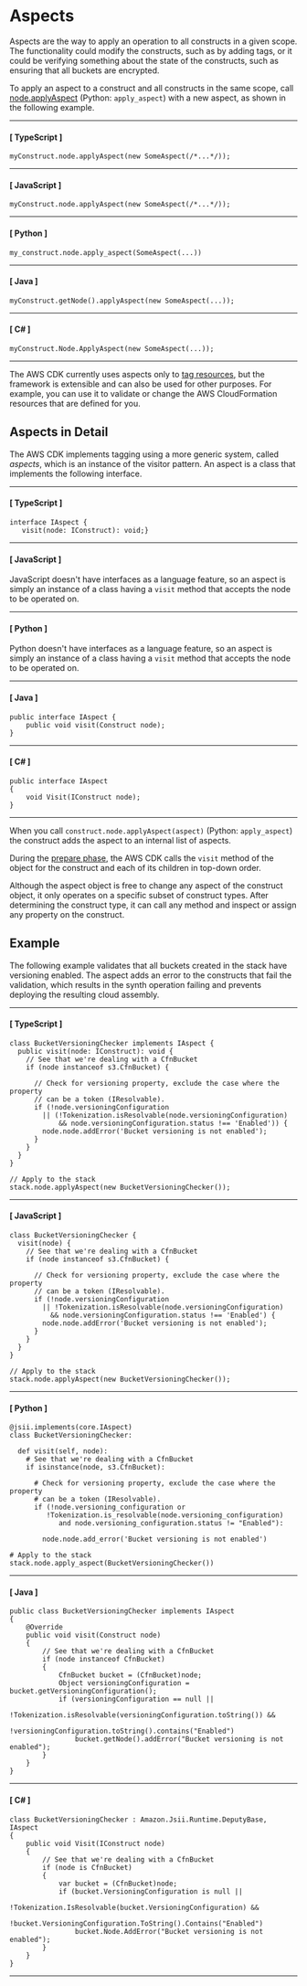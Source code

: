 # Aspects<a name="aspects"></a>

Aspects are the way to apply an operation to all constructs in a given scope\. The functionality could modify the constructs, such as by adding tags, or it could be verifying something about the state of the constructs, such as ensuring that all buckets are encrypted\.

To apply an aspect to a construct and all constructs in the same scope, call [node\.applyAspect](https://docs.aws.amazon.com/cdk/api/latest/docs/@aws-cdk_core.ConstructNode.html#apply-aspectaspect) \(Python: `apply_aspect`\) with a new aspect, as shown in the following example\.

------
#### [ TypeScript ]

```
myConstruct.node.applyAspect(new SomeAspect(/*...*/));
```

------
#### [ JavaScript ]

```
myConstruct.node.applyAspect(new SomeAspect(/*...*/));
```

------
#### [ Python ]

```
my_construct.node.apply_aspect(SomeAspect(...))
```

------
#### [ Java ]

```
myConstruct.getNode().applyAspect(new SomeAspect(...));
```

------
#### [ C\# ]

```
myConstruct.Node.ApplyAspect(new SomeAspect(...));
```

------

The AWS CDK currently uses aspects only to [tag resources](tagging.md), but the framework is extensible and can also be used for other purposes\. For example, you can use it to validate or change the AWS CloudFormation resources that are defined for you\.

## Aspects in Detail<a name="aspects_detail"></a>

The AWS CDK implements tagging using a more generic system, called *aspects*, which is an instance of the visitor pattern\. An aspect is a class that implements the following interface\.

------
#### [ TypeScript ]

```
interface IAspect {
   visit(node: IConstruct): void;}
```

------
#### [ JavaScript ]

JavaScript doesn't have interfaces as a language feature, so an aspect is simply an instance of a class having a `visit` method that accepts the node to be operated on\. 

------
#### [ Python ]

Python doesn't have interfaces as a language feature, so an aspect is simply an instance of a class having a `visit` method that accepts the node to be operated on\.

------
#### [ Java ]

```
public interface IAspect {
    public void visit(Construct node);
}
```

------
#### [ C\# ]

```
public interface IAspect
{
    void Visit(IConstruct node);
}
```

------

When you call `construct.node.applyAspect(aspect)` \(Python: `apply_aspect`\) the construct adds the aspect to an internal list of aspects\.

During the [prepare phase](apps.md#lifecycle), the AWS CDK calls the `visit` method of the object for the construct and each of its children in top\-down order\.

Although the aspect object is free to change any aspect of the construct object, it only operates on a specific subset of construct types\. After determining the construct type, it can call any method and inspect or assign any property on the construct\.

## Example<a name="aspects_example"></a>

The following example validates that all buckets created in the stack have versioning enabled\. The aspect adds an error to the constructs that fail the validation, which results in the synth operation failing and prevents deploying the resulting cloud assembly\.

------
#### [ TypeScript ]

```
class BucketVersioningChecker implements IAspect {
  public visit(node: IConstruct): void {
    // See that we're dealing with a CfnBucket
    if (node instanceof s3.CfnBucket) {

      // Check for versioning property, exclude the case where the property
      // can be a token (IResolvable).
      if (!node.versioningConfiguration 
        || (!Tokenization.isResolvable(node.versioningConfiguration)
            && node.versioningConfiguration.status !== 'Enabled')) {
        node.node.addError('Bucket versioning is not enabled');
      }
    }
  }
}

// Apply to the stack
stack.node.applyAspect(new BucketVersioningChecker());
```

------
#### [ JavaScript ]

```
class BucketVersioningChecker {
  visit(node) {
    // See that we're dealing with a CfnBucket
    if (node instanceof s3.CfnBucket) {

      // Check for versioning property, exclude the case where the property
      // can be a token (IResolvable).
      if (!node.versioningConfiguration
        || !Tokenization.isResolvable(node.versioningConfiguration)
          && node.versioningConfiguration.status !== 'Enabled') {
        node.node.addError('Bucket versioning is not enabled');
      }
    }
  }
}

// Apply to the stack
stack.node.applyAspect(new BucketVersioningChecker());
```

------
#### [ Python ]

```
@jsii.implements(core.IAspect)
class BucketVersioningChecker:
    
  def visit(self, node):
    # See that we're dealing with a CfnBucket
    if isinstance(node, s3.CfnBucket):

      # Check for versioning property, exclude the case where the property
      # can be a token (IResolvable).
      if (!node.versioning_configuration or
         !Tokenization.is_resolvable(node.versioning_configuration)
            and node.versioning_configuration.status != "Enabled"):
        
        node.node.add_error('Bucket versioning is not enabled')

# Apply to the stack
stack.node.apply_aspect(BucketVersioningChecker())
```

------
#### [ Java ]

```
public class BucketVersioningChecker implements IAspect
{
    @Override
    public void visit(Construct node)
    {
        // See that we're dealing with a CfnBucket
        if (node instanceof CfnBucket)
        {
            CfnBucket bucket = (CfnBucket)node;
            Object versioningConfiguration = bucket.getVersioningConfiguration();
            if (versioningConfiguration == null ||
                    !Tokenization.isResolvable(versioningConfiguration.toString()) &&
                    !versioningConfiguration.toString().contains("Enabled")
                bucket.getNode().addError("Bucket versioning is not enabled");
        }
    }
}
```

------
#### [ C\# ]

```
class BucketVersioningChecker : Amazon.Jsii.Runtime.DeputyBase, IAspect
{
    public void Visit(IConstruct node)
    {
        // See that we're dealing with a CfnBucket
        if (node is CfnBucket)
        {
            var bucket = (CfnBucket)node;
            if (bucket.VersioningConfiguration is null ||
                    !Tokenization.IsResolvable(bucket.VersioningConfiguration) &&
                    !bucket.VersioningConfiguration.ToString().Contains("Enabled")
                bucket.Node.AddError("Bucket versioning is not enabled");
        }
    }
}
```

------